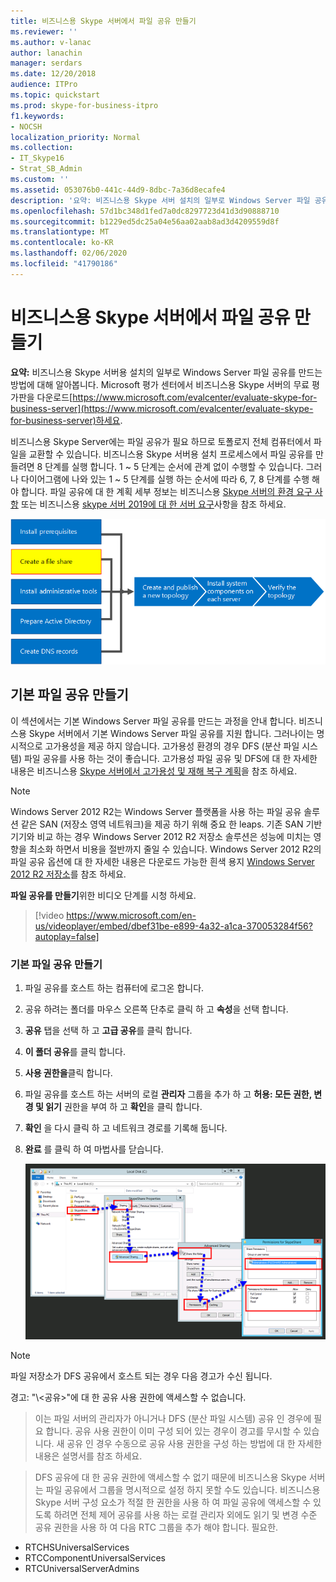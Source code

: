```yaml
---
title: 비즈니스용 Skype 서버에서 파일 공유 만들기
ms.reviewer: ''
ms.author: v-lanac
author: lanachin
manager: serdars
ms.date: 12/20/2018
audience: ITPro
ms.topic: quickstart
ms.prod: skype-for-business-itpro
f1.keywords:
- NOCSH
localization_priority: Normal
ms.collection:
- IT_Skype16
- Strat_SB_Admin
ms.custom: ''
ms.assetid: 053076b0-441c-44d9-8dbc-7a36d8ecafe4
description: '요약: 비즈니스용 Skype 서버 설치의 일부로 Windows Server 파일 공유를 만드는 방법에 대해 알아봅니다. Microsoft 평가 센터에서 비즈니스용 Skype 서버의 무료 평가판을 다운로드 https://www.microsoft.com/evalcenter/evaluate-skype-for-business-server하세요.'
ms.openlocfilehash: 57d1bc348d1fed7a0dc8297723d41d3d90888710
ms.sourcegitcommit: b1229ed5dc25a04e56aa02aab8ad3d4209559d8f
ms.translationtype: MT
ms.contentlocale: ko-KR
ms.lasthandoff: 02/06/2020
ms.locfileid: "41790186"
---
```

# <a name="create-a-file-share-in-skype-for-business-server"></a>비즈니스용 Skype 서버에서 파일 공유 만들기
 
**요약:** 비즈니스용 Skype 서버용 설치의 일부로 Windows Server 파일 공유를 만드는 방법에 대해 알아봅니다. Microsoft 평가 센터에서 비즈니스용 Skype 서버의 무료 평가판을 다운로드[https://www.microsoft.com/evalcenter/evaluate-skype-for-business-server](https://www.microsoft.com/evalcenter/evaluate-skype-for-business-server)하세요.
  
비즈니스용 Skype Server에는 파일 공유가 필요 하므로 토폴로지 전체 컴퓨터에서 파일을 교환할 수 있습니다. 비즈니스용 Skype 서버용 설치 프로세스에서 파일 공유를 만들려면 8 단계를 실행 합니다. 1 ~ 5 단계는 순서에 관계 없이 수행할 수 있습니다. 그러나 다이어그램에 나와 있는 1 ~ 5 단계를 실행 하는 순서에 따라 6, 7, 8 단계를 수행 해야 합니다. 파일 공유에 대 한 계획 세부 정보는 비즈니스용 [Skype 서버의 환경 요구 사항](../../plan-your-deployment/requirements-for-your-environment/environmental-requirements.md) 또는 비즈니스용 [skype 서버 2019에 대 한 서버 요구](../../../SfBServer2019/plan/system-requirements.md)사항을 참조 하세요.
  
![개요 다이어그램](../../media/e69de059-3040-45ab-9379-1932f9fbb37f.png)
  
## <a name="create-a-basic-file-share"></a>기본 파일 공유 만들기

이 섹션에서는 기본 Windows Server 파일 공유를 만드는 과정을 안내 합니다. 비즈니스용 Skype 서버에서 기본 Windows Server 파일 공유를 지원 합니다. 그러나이는 명시적으로 고가용성을 제공 하지 않습니다. 고가용성 환경의 경우 DFS (분산 파일 시스템) 파일 공유를 사용 하는 것이 좋습니다. 고가용성 파일 공유 및 DFS에 대 한 자세한 내용은 비즈니스용 [Skype 서버에서 고가용성 및 재해 복구 계획](../../plan-your-deployment/high-availability-and-disaster-recovery/high-availability-and-disaster-recovery.md)을 참조 하세요.
  
> [!NOTE]
> Windows Server 2012 R2는 Windows Server 플랫폼을 사용 하는 파일 공유 솔루션 같은 SAN (저장소 영역 네트워크)을 제공 하기 위해 중요 한 leaps. 기존 SAN 기반 기기와 비교 하는 경우 Windows Server 2012 R2 저장소 솔루션은 성능에 미치는 영향을 최소화 하면서 비용을 절반까지 줄일 수 있습니다. Windows Server 2012 R2의 파일 공유 옵션에 대 한 자세한 내용은 다운로드 가능한 흰색 용지 [Windows Server 2012 R2 저장소](https://download.microsoft.com/download/9/4/A/94A15682-02D6-47AD-B209-79D6E2758A24/Windows_Server_2012_R2_Storage_White_Paper.pdf)를 참조 하세요. 
  
**파일 공유를 만들기**위한 비디오 단계를 시청 하세요.
  
> [!video https://www.microsoft.com/en-us/videoplayer/embed/dbef31be-e899-4a32-a1ca-370053284f56?autoplay=false]
  
### <a name="create-a-basic-file-share"></a>기본 파일 공유 만들기

1. 파일 공유를 호스트 하는 컴퓨터에 로그온 합니다.
    
2. 공유 하려는 폴더를 마우스 오른쪽 단추로 클릭 하 고 **속성**을 선택 합니다.
    
3. **공유** 탭을 선택 하 고 **고급 공유**를 클릭 합니다.
    
4. **이 폴더 공유**를 클릭 합니다.
    
5. **사용 권한을**클릭 합니다.
    
6. 파일 공유를 호스트 하는 서버의 로컬 **관리자** 그룹을 추가 하 고 **허용: 모든 권한, 변경 및 읽기** 권한을 부여 하 고 **확인**을 클릭 합니다.
    
7. **확인** 을 다시 클릭 하 고 네트워크 경로를 기록해 둡니다.
    
8. **완료** 를 클릭 하 여 마법사를 닫습니다.
    
     ![폴더 공유를 위한 공유 탭](../../media/78fe8441-dead-43ed-9a04-3c7c8c657c15.png)
  
> [!NOTE]
>파일 저장소가 DFS 공유에서 호스트 되는 경우 다음 경고가 수신 됩니다.

경고: "\\<domain>\<공유>"에 대 한 공유 사용 권한에 액세스할 수 없습니다.

>이는 파일 서버의 관리자가 아니거나 DFS (분산 파일 시스템) 공유 인 경우에 필요 합니다. 공유 사용 권한이 이미 구성 되어 있는 경우이 경고를 무시할 수 있습니다. 새 공유 인 경우 수동으로 공유 사용 권한을 구성 하는 방법에 대 한 자세한 내용은 설명서를 참조 하세요.

>DFS 공유에 대 한 공유 권한에 액세스할 수 없기 때문에 비즈니스용 Skype 서버는 파일 공유에서 그룹을 명시적으로 설정 하지 못할 수도 있습니다. 비즈니스용 Skype 서버 구성 요소가 적절 한 권한을 사용 하 여 파일 공유에 액세스할 수 있도록 하려면 전체 제어 공유를 사용 하는 로컬 관리자 외에도 읽기 및 변경 수준 공유 권한을 사용 하 여 다음 RTC 그룹을 추가 해야 합니다. 필요한.
* RTCHSUniversalServices
* RTCComponentUniversalServices
* RTCUniversalServerAdmins
